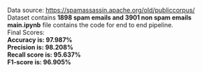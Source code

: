 Data source: https://spamassassin.apache.org/old/publiccorpus/<br>
Dataset contains **1898 spam emails and 3901 non spam emails**<br>
**main.ipynb** file contains the code for end to end pipeline. <br>
Final Scores:<br>
**Accuracy is: 97.987%<br>
Precision is: 98.208%<br>
Recall score is: 95.637%<br>
F1-score is: 96.905%**<br>
